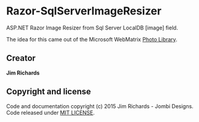 # Razor-SqlServerImageResizer
ASP.NET Razor Image Resizer from Sql Server LocalDB [image] field.

The idea for this came out of the Microsoft WebMatrix [Photo Library](). 

## Creator

**Jim Richards**

## Copyright and license

Code and documentation copyright (c) 2015 Jim Richards - Jombi Designs. Code released under [MIT LICENSE](https://github.com/JombiDotNet/Razor-SqlServerImageResizer/LICENSE).
